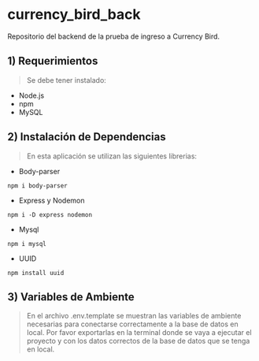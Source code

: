# currency_bird_back
Repositorio del backend de la prueba de ingreso a Currency Bird.

## 1) Requerimientos
> Se debe tener instalado:

* Node.js
* npm
* MySQL

## 2) Instalación de Dependencias
> En esta aplicación se utilizan las siguientes librerias:

* Body-parser

```
npm i body-parser
```
* Express y Nodemon
```
npm i -D express nodemon
```
* Mysql
```
npm i mysql
```

* UUID
```
npm install uuid
```

## 3) Variables de Ambiente
> En el archivo .env.template se muestran las variables de ambiente necesarias para conectarse correctamente a la base de datos en local. Por favor exportarlas en la terminal donde se vaya a ejecutar el proyecto y con los datos correctos de la base de datos que se tenga en local.





